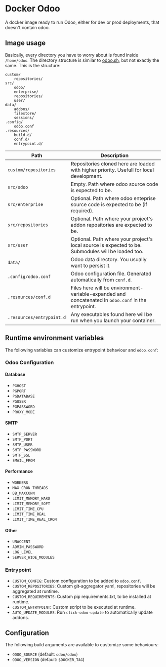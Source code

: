 # Docker Odoo

A docker image ready to run Odoo, either for dev or prod deployments, that doesn't
contain odoo.

## Image usage

Basically, every directory you have to worry about is found inside `/home/odoo`.
The directory structure is similar to [odoo.sh](odoo.sh), but not exactly the
same. This is the structure:

    custom/
        repositories/
    src/
        odoo/
        enterprise/
        repositories/
        user/
    data/
        addons/
        filestore/
        sessions/
    .config/
        odoo.conf
    .resources/
        build.d/
        conf.d/
        entrypoint.d/

| Path                      | Description                                                                                                   |
| ------------------------- | ------------------------------------------------------------------------------------------------------------- |
| `custom/repositories`     | Repositories cloned here are loaded with higher priority. Usefull for local development.                      |
| `src/odoo`                | Empty. Path where odoo source code is expected to be.                                                         |
| `src/enterprise`          | Optional. Path where odoo enteprise source code is expected to be (if required).                              |
| `src/repositories`        | Optional. Path where your project's addon repositories are expected to be.                                    |
| `src/user`                | Optional. Path where your project's local source is expected to be. Submodules will be loaded too.            |
| `data/`                   | Odoo data directory. You usually want to persist it.                                                          |
| `.config/odoo.conf`       | Odoo configuration file. Generated automatically from `conf.d`.                                               |
| `.resources/conf.d`       | Files here will be environment-variable-expanded and concatenated in `odoo.conf` in the entrypoint.           |
| `.resources/entrypoint.d` | Any executables found here will be run when you launch your container.                                        |

## Runtime environment variables

The following variables can customize entrypoint behaviour and `odoo.conf`:

### Odoo Configuration

#### Database

-   `PGHOST`
-   `PGPORT`
-   `PGDATABASE`
-   `PGUSER`
-   `PGPASSWORD`
-   `PROXY_MODE`

#### SMTP

-   `SMTP_SERVER`
-   `SMTP_PORT`
-   `SMTP_USER`
-   `SMTP_PASSWORD`
-   `SMTP_SSL`
-   `EMAIL_FROM`

#### Performance

-   `WORKERS`
-   `MAX_CRON_THREADS`
-   `DB_MAXCONN`
-   `LIMIT_MEMORY_HARD`
-   `LIMIT_MEMORY_SOFT`
-   `LIMIT_TIME_CPU`
-   `LIMIT_TIME_REAL`
-   `LIMIT_TIME_REAL_CRON`

#### Other

-   `UNACCENT`
-   `ADMIN_PASSWORD`
-   `LOG_LEVEL`
-   `SERVER_WIDE_MODULES`

### Entrypoint

-   `CUSTOM_CONFIG`: Custom configuration to be added to `odoo.conf`.
-   `CUSTOM_REPOSITORIES`: Custom git-aggregator yaml, repositories will be aggregated at runtime.
-   `CUSTOM_REQUIREMENTS`: Custom pip requirements.txt, to be installed at runtime.
-   `CUSTOM_ENTRYPOINT`: Custom script to be executed at runtime.
-   `AUTO_UPDATE_MODULES`: Run `click-odoo-update` to automatically update addons.

## Configuration

The following build arguments are available to customize some behaviours:

-   `ODOO_SOURCE` (default: `odoo/odoo`)
-   `ODOO_VERSION` (default: `$DOCKER_TAG`)

